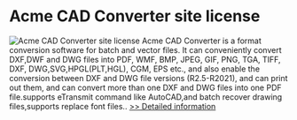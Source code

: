 # Acme CAD Converter site license
![Acme CAD Converter site license](https://mycommerce.akamaized.net/api/pimages/P300131174/BIG/300131174.GIF)
Acme CAD Converter is a format conversion software for batch and vector files. It can conveniently convert DXF,DWF and DWG files into PDF, WMF, BMP, JPEG, GIF, PNG, TGA, TIFF, DXF, DWG,SVG,HPGL(PLT,HGL), CGM, EPS etc., and also enable the conversion between DXF and DWG file versions (R2.5-R2021), and can print out them, and can convert more than one DXF and DWG files into one PDF file.supports eTransmit command like AutoCAD,and batch recover drawing files,supports replace font files..
[>> Detailed information](https://secure.shareit.com/shareit/product.html?productid=300131174&affiliateid=200057808)